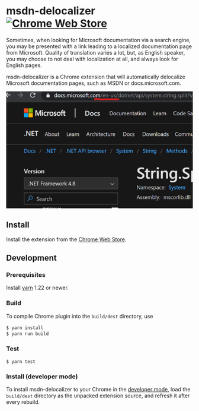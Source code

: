 msdn-delocalizer [![Chrome Web Store][badge-chrome-web-store]][chrome-web-store]
================
Sometimes, when looking for Microsoft documentation via a search engine, you
may be presented with a link leading to a localized documentation page from
Microsoft. Quality of translation varies a lot, but, as English speaker, you
may choose to not deal with localization at all, and always look for English
pages.

msdn-delocalizer is a Chrome extension that will automatically delocalize
Microsoft documentation pages, such as MSDN or docs.microsoft.com.

![Screenshot required by Chrome Web Store][screenshot]

Install
-------

Install the extension from the [Chrome Web Store][chrome-web-store].

Development
-----------
### Prerequisites

Install [yarn][] 1.22 or newer.

### Build

To compile Chrome plugin into the `build/dest` directory, use

```console
$ yarn install
$ yarn run build
```

### Test

```console
$ yarn test
```

### Install (developer mode)

To install msdn-delocalizer to your Chrome in the [developer
mode][chrome-dev-mode], load the `build/dest` directory as the unpacked
extension source, and refresh it after every rebuild.

[badge-chrome-web-store]: https://img.shields.io/chrome-web-store/v/oakieneemalliefelmegebjjagnjgpbm
[chrome-dev-mode]: https://developer.chrome.com/extensions/getstarted#unpacked
[chrome-web-store]: https://chrome.google.com/webstore/detail/msdn-delocalizer/oakieneemalliefelmegebjjagnjgpbm
[screenshot]: docs/screenshot.png
[yarn]: https://classic.yarnpkg.com/
